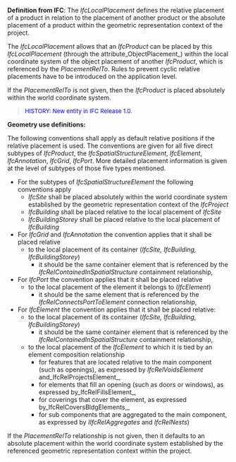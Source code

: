 **Definition from IFC**: The _IfcLocalPlacement_ defines the relative placement of a product in relation to the placement of another product or the absolute placement of a product within the geometric representation context of the project.

The _IfcLocalPlacement_ allows that an _IfcProduct_ can be placed by this _IfcLocalPlacement_ (through the attribute_ObjectPlacement_) within the local coordinate system of the object placement of another _IfcProduct_, which is referenced by the _PlacementRelTo_. Rules to prevent cyclic relative placements have to be introduced on the application level.

If the _PlacementRelTo_ is not given, then the _IfcProduct_ is placed absolutely within the world coordinate system.

> <font color="#0000ff" size="-1">HISTORY:
New entity in IFC Release 1.0.</font>
> 


****Geometry use definitions**:**

The following conventions shall apply as default relative positions if the relative placement is used. The conventions are given for all five direct subtypes of _IfcProduct_, the _IfcSpatialStructureElement_, _IfcElement_, _IfcAnnotation_, _IfcGrid_, _IfcPort_. More detailed placement information is given at the level of subtypes of those five types mentioned.

* For the subtypes of _IfcSpatialStructureElement_ the following conventions apply 
    * _IfcSite_ shall be placed absolutely within the world coordinate system established by the geometric representation context of the _IfcProject_ 
    * _IfcBuilding_ shall be placed relative to the local placement of _IfcSite_ 
    * _IfcBuildingStorey_ shall be placed relative to the local placement of _IfcBuilding_  
* For _IfcGrid_ and _IfcAnnotation_ the convention applies that it shall be placed relative 
    *  to the local placement of its container (_IfcSite, IfcBuilding, IfcBuildingStorey_) 
        * it should be the same container element that is referenced by the _IfcRelContainedInSpatialStructure_ containment relationship,  
* For _IfcPort_ the convention applies that it shall be placed relative 
    *  to the local placement of the element it belongs to (_IfcElement_) 
        * it should be the same element that is referenced by the _IfcRelConnectsPortToElement_ connection relationship,  
*  For _IfcElement_ the convention applies that it shall be placed relative: 
    *  to the local placement of its container (_IfcSite, IfcBuilding, IfcBuildingStorey_) 
        * it should be the same container element that is referenced by the _IfcRelContainedInSpatialStructure_ containment relationship, 
    * to the local placement of the _IfcElement_ to which it is tied by an element composition relationship 
        * for features that are located relative to the main component (such as openings), as expressed by _IfcRelVoidsElement_ and_IfcRelProjectsElement_,
        * for elements that fill an opening (such as doors or windows), as expressed by_IfcRelFillsElement_,
        * for coverings that cover the element, as expressed by_IfcRelCoversBldgElements,_
        * for sub components that are aggregated to the main component, as expressed by _IIfcRelAggregates_ and _IfcRelNests_)  

If the _PlacementRelTo_ relationship is not given, then it defaults to an absolute placement within the world coordinate system established by the referenced geometric representation context within the project.